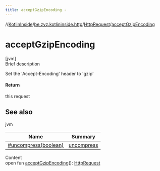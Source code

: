 ```yaml
---
title: acceptGzipEncoding -
---
```

//[KotlinInside](../../index.md)/[be.zvz.kotlininside.http](../index.md)/[HttpRequest](index.md)/[acceptGzipEncoding](accept-gzip-encoding.md)



# acceptGzipEncoding  
[jvm]  
Brief description  


Set the 'Accept-Encoding' header to 'gzip'



#### Return  


this request



## See also  
  
jvm  
  
|  Name|  Summary| 
|---|---|
| [#uncompress(boolean)](uncompress.md)| [uncompress](uncompress.md)
  
  
Content  
open fun [acceptGzipEncoding](accept-gzip-encoding.md)(): [HttpRequest](index.md)  




